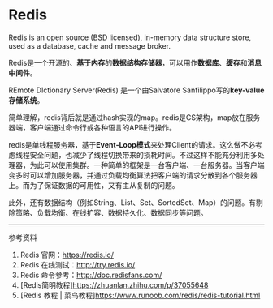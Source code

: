 # Redis

Redis is an open source (BSD licensed), in-memory data structure store, used as a database, cache and message broker.

Redis是一个开源的、**基于内存**的**数据结构存储器**，可以用作**数据库**、**缓存**和**消息中间件**。

REmote DIctionary Server(Redis) 是一个由Salvatore Sanfilippo写的**key-value存储系统**。

简单理解，redis背后就是通过hash实现的map。redis是CS架构，map放在服务器端，客户端通过命令行或各种语言的API进行操作。

redis是单线程服务器，基于**Event-Loop模式**来处理Client的请求。这么做不必考虑线程安全问题，也减少了线程切换带来的损耗时间。不过这样不能充分利用多处理器，为此可以使用集群。一种简单的框架是一台客户端、一台服务器。当客户端变多时可以增加服务器，并通过负载均衡算法把客户端的请求分散到各个服务器上。而为了保证数据的可用性，又有主从复制的问题。

此外，还有数据结构（例如String、List、Set、SortedSet、Map）的问题。有剔除策略、负载均衡、在线扩容、数据持久化、数据同步等问题。



---

参考资料

1. Redis 官网：https://redis.io/
2. Redis 在线测试：http://try.redis.io/
3. Redis 命令参考：http://doc.redisfans.com/
4. [Redis简明教程]<https://zhuanlan.zhihu.com/p/37055648>
5. [Redis 教程 | 菜鸟教程]<https://www.runoob.com/redis/redis-tutorial.html>